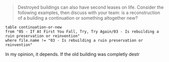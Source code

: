 > Destroyed buildings can also have second leases on life. Consider the following examples, then discuss with your team: is a reconstruction of a building a continuation or something altogether new?

```dataview
table continuation-or-new
from "05 - If At First You Fall, Try, Try Again/03 - Is rebuilding a ruin preservation or reinvention"
where file.name != "03 - Is rebuilding a ruin preservation or reinvention"
```

In my opinion, it depends. If the old building was completly destr